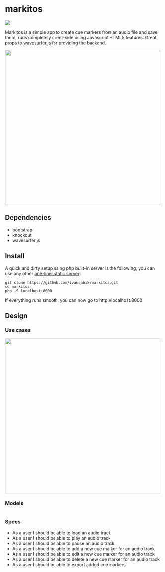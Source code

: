 markitos
=================
<img src="https://travis-ci.org/ivansabik/markitos.svg">


Markitos is a simple app to create cue markers from an audio file and save them, runs completely client-side using Javascript HTML5 features. Great props to [wavesurfer.js](http://wavesurfer-js.org/) for providing the backend.

<img width="500" alt="" src="https://raw.githubusercontent.com/ivansabik/markitos/master/doc/screenshot.png">

## Dependencies

- bootstrap
- knockout
- wavesurfer.js

## Install

A quick and dirty setup using php built-in server is the following, you can use any other [one-liner static server](https://gist.github.com/willurd/5720255):

```
git clone https://github.com/ivansabik/markitos.git
cd markitos
php -S localhost:8000
```

If everything runs smooth, you can now go to http://localhost:8000

## Design

### Use cases

<img alt="" height="500" src="https://raw.githubusercontent.com/ivansabik/markitos/master/doc/use_cases.png">

### Models

<img alt="" src="https://raw.githubusercontent.com/ivansabik/markitos/master/doc/models.png">

### Specs

- As a user I should be able to load an audio track
- As a user I should be able to play an audio track
- As a user I should be able to pause an audio track
- As a user I should be able to add a new cue marker for an audio track
- As a user I should be able to edit a new cue marker for an audio track
- As a user I should be able to delete a new cue marker for an audio track
- As a user I should be able to export added cue markers
